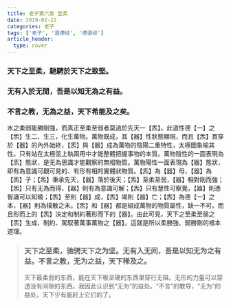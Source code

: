 ```yaml
---
title: 老子第六章 至柔
date: 2019-02-22
categories: 老子
tags: ['老子', '道德经', '德道经']
article_header:
  type: cover
---
```


### 天下之至柔，馳騁於天下之致堅。

<!--more-->

### 无有入於无閒，吾是以知无為之有益。

### 不言之教，无為之益，天下希能及之矣。

水之柔弱能勝剛強，而真正至柔至弱者莫過於先天一【炁】。此道性德【一】之【炁】生二、生三，化生萬物。萬物既成，其【器】性狀態顯現，而且【炁】貫穿於【器】的內外始終，【炁】與【器】成為萬物的陰陽二重特性，太極圖象喻其性。只有站在太極弦上執兩用中才能整體把握事物的本質。萬物陰性的一面表現為【炁】態狀，是无為思識才能觀察的無相物質。萬物陽性一面表現為【器】態狀，即有為意識可觀可見的、有形有相的實體狀物質。【炁】為【器】母，【器】為【炁】子；【炁】秉承先天，【器】落於後天；【炁】至柔至弱，【器】相對剛而強；【炁】只有无為而得，【器】則有為意識可解；【炁】只有慧性可察覺，【器】則慿智識可以知曉；【炁】至則【器】成，【炁】竭則【器】亡；【炁】為德【一】之本，【器】則為樸散之末。【炁】和【器】都是組成萬物的物質屬性，缺一不可。而且形而上的【炁】決定和制約著形而下的【器】。由此可見，天下之至柔至弱之【炁】生成、制約、駕馭著萬事萬物之【器】。這就是所以柔勝強、弱勝剛的根本道理。

> ### 天下之至柔，驰骋天下之为坚。无有入无间，吾是以知无为之有益。不言之教，无为之益，天下稀及之。
>
> 天下最柔弱的东西，能在天下极坚硬的东西里穿行无阻。无形的力量可以穿透没有间隙的东西。我因此认识到“无为”的益处。“不言”的教导，“无为”的益处，天下少有能赶上它们的了。
